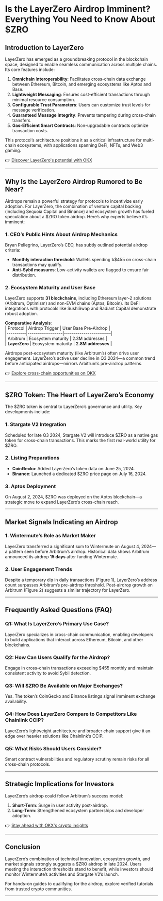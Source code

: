 # Is the LayerZero Airdrop Imminent? Everything You Need to Know About $ZRO  

## Introduction to LayerZero  

LayerZero has emerged as a groundbreaking protocol in the blockchain space, designed to enable seamless communication across multiple chains. Its core features include:  

1. **Omnichain Interoperability**: Facilitates cross-chain data exchange between Ethereum, Bitcoin, and emerging ecosystems like Aptos and Base.  
2. **Lightweight Messaging**: Ensures cost-efficient transactions through minimal resource consumption.  
3. **Configurable Trust Parameters**: Users can customize trust levels for message verification.  
4. **Guaranteed Message Integrity**: Prevents tampering during cross-chain transfers.  
5. **Gas-Efficient Smart Contracts**: Non-upgradable contracts optimize transaction costs.  

This protocol’s architecture positions it as a critical infrastructure for multi-chain ecosystems, with applications spanning DeFi, NFTs, and Web3 gaming.  

👉 [Discover LayerZero's potential with OKX](https://bit.ly/okx-bonus)  

---

## Why Is the LayerZero Airdrop Rumored to Be Near?  

Airdrops remain a powerful strategy for protocols to incentivize early adoption. For LayerZero, the combination of venture capital backing (including Sequoia Capital and Binance) and ecosystem growth has fueled speculation about a $ZRO token airdrop. Here’s why experts believe it’s imminent:  

### 1. **CEO’s Public Hints About Airdrop Mechanics**  
Bryan Pellegrino, LayerZero’s CEO, has subtly outlined potential airdrop criteria:  
- **Monthly interaction threshold**: Wallets spending ≥$455 on cross-chain transactions may qualify.  
- **Anti-Sybil measures**: Low-activity wallets are flagged to ensure fair distribution.  

### 2. **Ecosystem Maturity and User Base**  
LayerZero supports **31 blockchains**, including Ethereum layer-2 solutions (Arbitrum, Optimism) and non-EVM chains (Aptos, Bitcoin). Its DeFi integrations with protocols like SushiSwap and Radiant Capital demonstrate robust adoption.  

**Comparative Analysis**:  
| Protocol | Airdrop Trigger | User Base Pre-Airdrop |  
|----------|------------------|------------------------|  
| Arbitrum | Ecosystem maturity | 2.3M addresses |  
| **LayerZero** | Ecosystem maturity | **2.8M addresses** |  

Airdrops post-ecosystem maturity (like Arbitrum’s) often drive user engagement. LayerZero’s active user decline in Q3 2024—a common trend before anticipated airdrops—mirrors Arbitrum’s pre-airdrop patterns.  

👉 [Explore cross-chain opportunities on OKX](https://bit.ly/okx-bonus)  

---

## $ZRO Token: The Heart of LayerZero’s Economy  

The $ZRO token is central to LayerZero’s governance and utility. Key developments include:  

### 1. **Stargate V2 Integration**  
Scheduled for late Q3 2024, Stargate V2 will introduce $ZRO as a native gas token for cross-chain transactions. This marks the first real-world utility for $ZRO.  

### 2. **Listing Preparations**  
- **CoinGecko**: Added LayerZero’s token data on June 25, 2024.  
- **Binance**: Launched a dedicated $ZRO price page on July 16, 2024.  

### 3. **Aptos Deployment**  
On August 2, 2024, $ZRO was deployed on the Aptos blockchain—a strategic move to expand LayerZero’s cross-chain reach.  

---

## Market Signals Indicating an Airdrop  

### 1. **Wintermute’s Role as Market Maker**  
LayerZero transferred a significant sum to Wintermute on August 4, 2024—a pattern seen before Arbitrum’s airdrop. Historical data shows Arbitrum announced its airdrop **15 days** after funding Wintermute.  

### 2. **User Engagement Trends**  
Despite a temporary dip in daily transactions (Figure 1), LayerZero’s address count surpasses Arbitrum’s pre-airdrop threshold. Post-airdrop growth on Arbitrum (Figure 2) suggests a similar trajectory for LayerZero.  

---

## Frequently Asked Questions (FAQ)  

### Q1: What Is LayerZero’s Primary Use Case?  
LayerZero specializes in cross-chain communication, enabling developers to build applications that interact across Ethereum, Bitcoin, and other blockchains.  

### Q2: How Can Users Qualify for the Airdrop?  
Engage in cross-chain transactions exceeding $455 monthly and maintain consistent activity to avoid Sybil detection.  

### Q3: Will $ZRO Be Available on Major Exchanges?  
Yes. The token’s CoinGecko and Binance listings signal imminent exchange availability.  

### Q4: How Does LayerZero Compare to Competitors Like Chainlink CCIP?  
LayerZero’s lightweight architecture and broader chain support give it an edge over heavier solutions like Chainlink’s CCIP.  

### Q5: What Risks Should Users Consider?  
Smart contract vulnerabilities and regulatory scrutiny remain risks for all cross-chain protocols.  

---

## Strategic Implications for Investors  

LayerZero’s airdrop could follow Arbitrum’s success model:  
1. **Short-Term**: Surge in user activity post-airdrop.  
2. **Long-Term**: Strengthened ecosystem partnerships and developer adoption.  

👉 [Stay ahead with OKX's crypto insights](https://bit.ly/okx-bonus)  

---

## Conclusion  

LayerZero’s combination of technical innovation, ecosystem growth, and market signals strongly suggests a $ZRO airdrop in late 2024. Users meeting the interaction thresholds stand to benefit, while investors should monitor Wintermute’s activities and Stargate V2’s launch.  

For hands-on guides to qualifying for the airdrop, explore verified tutorials from trusted crypto communities.  

---  

